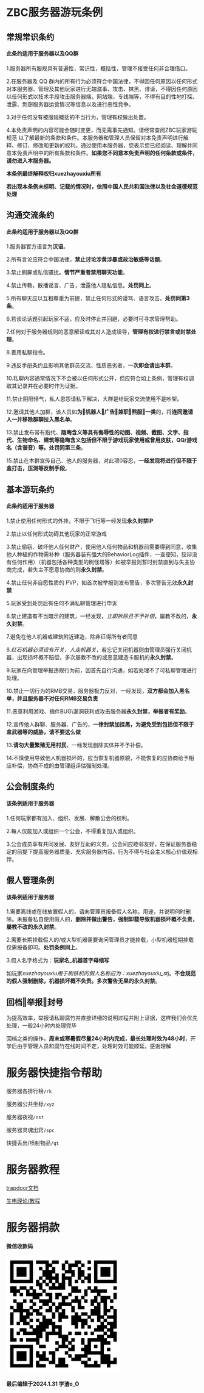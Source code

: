 # ZBC服务器游玩条例
## 常规常识条约 
#### 此条约适用于服务器以及QQ群 <!-- {docsify-ignore} -->

1.服务器所有服规具有普遍性，常识性，概括性，管理不接受任何非合理借口。

2.在服务器及 QQ 群内的所有行为必须符合中国法律，不得因任何原因以任何形式对本服务器、管理及其他玩家进行无端滋事、攻击、抹黑、诽谤，不得因任何原因以任何形式以技术手段攻击服务器端，网站端，专线端等，不得有目的性地打探、泄露、剽窃服务器运营情况等信息以及进行恶性竞争。

3.对于任何没有被服规概括的不当行为，管理有权做出处置。

4.本免责声明的内容可能会随时变更，而无需事先通知。请经常查阅ZBC玩家游玩规范 以了解最新的条款和条件。本服务器和管理人员保留对本免责声明进行解释、修订、修改和更新的权利。通过使用本服务器，您表示您已经阅读、理解并同意本免责声明中的所有条款和条件。**如果您不同意本免责声明的任何条款或条件，请勿进入本服务器。**

**本条例最终解释权归xuezhayouxiu所有**

**若出现本条例未标明、记载的情况时，依照中国人民共和国法律以及社会道德规范处理**

## 沟通交流条约
#### 此条约适用于服务器以及QQ群 <!-- {docsify-ignore} -->

1.服务器官方语言为**汉语**。

2.所有言论应符合中国法律，**禁止讨论涉黄涉暴或政治敏感等话题**。

3.禁止刷屏或私信骚扰。**情节严重者禁用聊天功能**。

4.禁止传教，散播谣言、广告，泄露他人隐私信息。**处罚同上**。

5.所有聊天应以互相尊重为前提，禁止任何形式的谩骂、语言攻击。**处罚同第3条**。

6.若谈论话题引起玩家不适，应及时停止并回避，必要时可寻求管理帮助。

7.任何对于服务器规则的恶意解读或其对人造成误导，**管理有权进行禁言或封禁处理**。

8.善用私聊指令。

9.违反手册条约且影响其他群员交流、性质恶劣者，**一次即会请出本群**。

10.私聊内容通常情况下不会被以任何形式公开，但应符合如上条例，管理有权调取其记录并在必要时作为证据。

11.禁止阴阳怪气，私人恩怨请私下解决，大群是给玩家交流使用不是吵架。

12.邀请其他人加群，该人员如**为‖机器人‖广告‖兼职‖熊服‖一类**的，将**连同邀请人一并移除群聊拉入黑名单**。

13.禁止发布带有指代、**隐晦含义等具有侮辱性的动图、视频、截图、文字、指代、生物命名、建筑等隐晦含义包括但不限于游戏玩家使用或曾用皮肤，QQ/游戏名（含谐音）等。处罚同第三条**。

15.禁止在本群宣传自己、他人的服务器，对此项0容忍，**一经发现将进行但不限于盒打击，压测等反制手段**。

## 基本游玩条约
#### 此条约适用于服务器 <!-- {docsify-ignore} -->

1.禁止使用任何形式的外挂，不限于飞行等一经发现**永久封禁IP**

2.禁止以任何形式妨碍其他玩家的正常游戏

3.禁止偷窃、破坏他人任何财产，使用他人任何物品和机器前需要得到同意，收集他人种植的作物需补种（服务器装有强大的BehaviorLog插件，一查便知，狡辩没有任何作用）（机器包括各种类型的刷怪塔等）如被举报则暂时封禁直到与失主协商完成，若失主不愿意协商的则**永久封禁**。

4.禁止任何非自愿性质的 PVP，如首次被举报则发布警告，多次警告无效**永久封禁**

5.玩家受到处罚后有任何不满私聊管理进行申诉

6.禁止建造有不当暗示的建筑，一经发现，*立即拆除且不予补偿*，屡教不改的，**永久封禁**。

7.避免在他人机器或建筑附近建造，除非征得所有者同意

8.*红石机器必须设有开关，人走机器关*，若忘记关闭机器则由管理员强行关闭机器，出现损坏概不赔偿，多次屡教不改的或恶意建造卡服机的**永久封禁**。

9.玩家在向管理举报违规行为前，因首先自行沟通，如若处理不了可私聊管理进行处理。

10.禁止一切行为的RMB交易，服务器极力反对，一经发现，**双方都会加入黑名单，并且服务器不对任何RMB交易负责**

11.恶意利用游戏、插件BUG\漏洞获利或攻击服务器**永久封禁，举报者有奖励**。

12.宣传他人群聊、服务器、广告的，**一律封禁加挂黑，为避免受到包括但不限于盒武器等的威胁，请不要这么做**

13.**请勿大量繁殖无用村民**，一经发现删除实体并不予补偿。

14.不慎使用导致他人机器损坏的，应当恢复机器原貌，不能恢复的应协商给予相应补偿，协商不成的由管理组评估强制处理。

## 公会制度条约
#### 该条例适用于服务器 <!-- {docsify-ignore} -->

1.任何玩家都有加入、组织、发展、解散公会的权利。

2.每人仅能加入或组织一个公会，不得重复加入或组织。

3.公会成员享有共同发展、友好互助的义务。公会间应睦邻友好，在保证服务器稳定的前提下提高服务器质量、充实服务器内容。行为不得与社会主义核心价值观相悖。

## 假人管理条例
#### 该条例适用于服务器 <!-- {docsify-ignore} -->

1.需要离线或在线放置假人的，请向管理员报备假人名称，用途，并说明何时删除。未报备私自使用假人的，**删除并做出警告，强制卸载导致机器损坏概不负责，屡教不改的永久封禁**。

2.需要长期挂载假人的/或大型机器需要询问管理员才能挂载，小型机器短期挂载仅需报备即可。**处罚条例同上**。

3.假人名字格式为：**玩家名_机器首字母缩写**

如玩家*xuezhayouxiu用于刷铁机的假人名称应为：xuezhayouxiu_stj*。**不合规范的假人强制删除，机器损坏概不负责。多次警告无果的永久封禁**。

## 回档‖举报‖封号

为提高效率，举报请私聊腐竹并直接详细的说明过程并附上证据，这样我们会优先处理，一般24小时内处理完毕

回档之类的操作，**周末或寒暑假尽量24小时内完成，最长处理时效为48小时**，开学后由于管理人员和腐竹在线时间不定，处理时效可能顺延，感谢理解

# 服务器快捷指令帮助

服务器各排行榜```/rk```

服务器公共坐标```/xyz```

服务器夜视```/nst```

服务器灵魂出窍```/spc```

快捷丢出/喷射物品```/qt```

# 服务器教程

[trapdoor文档](https://bedrock-dev.github.io/tr/func.html)

[生电理论/教程](https://bedrock-dev.github.io/docs/)

# 服务器捐款
#### 微信收款码 <!-- {docsify-ignore} -->

![WeChat](./img/donation.png)

#### 最后编辑于2024.1.31  学渣o_O <!-- {docsify-ignore} -->